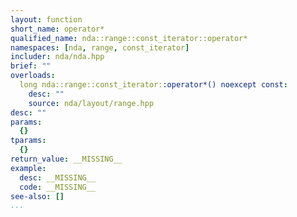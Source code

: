 ```yaml
---
layout: function
short_name: operator*
qualified_name: nda::range::const_iterator::operator*
namespaces: [nda, range, const_iterator]
includer: nda/nda.hpp
brief: ""
overloads:
  long nda::range::const_iterator::operator*() noexcept const:
    desc: ""
    source: nda/layout/range.hpp
desc: ""
params:
  {}
tparams:
  {}
return_value: __MISSING__
example:
  desc: __MISSING__
  code: __MISSING__
see-also: []
...
```


